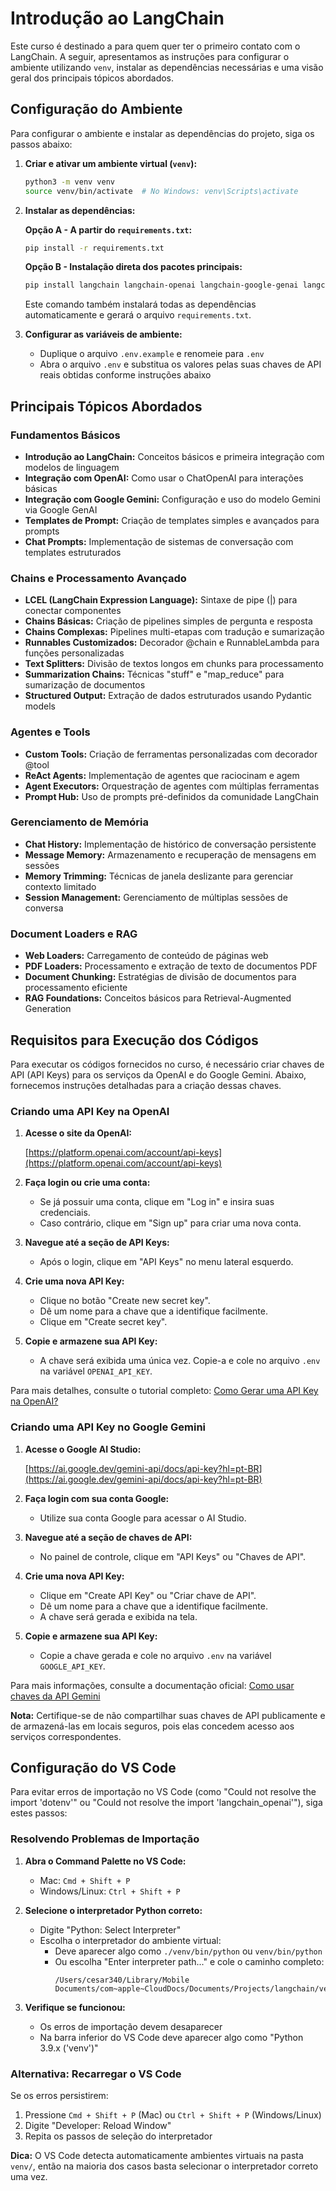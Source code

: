 # Introdução ao LangChain

Este curso é destinado a para quem quer ter o primeiro contato com o LangChain. A seguir, apresentamos as instruções para configurar o ambiente utilizando `venv`, instalar as dependências necessárias e uma visão geral dos principais tópicos abordados.

## Configuração do Ambiente

Para configurar o ambiente e instalar as dependências do projeto, siga os passos abaixo:

1. **Criar e ativar um ambiente virtual (`venv`):**

   ```bash
   python3 -m venv venv
   source venv/bin/activate  # No Windows: venv\Scripts\activate
   ```

2. **Instalar as dependências:**

   **Opção A - A partir do `requirements.txt`:**
   ```bash
   pip install -r requirements.txt
   ```

   **Opção B - Instalação direta dos pacotes principais:**
   ```bash
   pip install langchain langchain-openai langchain-google-genai langchain-community langchain-text-splitters langchain-postgres psycopg[binary] python-dotenv beautifulsoup4 pypdf && pip freeze > requirements.txt
   ```
   Este comando também instalará todas as dependências automaticamente e gerará o arquivo `requirements.txt`.

3. **Configurar as variáveis de ambiente:**

   - Duplique o arquivo `.env.example` e renomeie para `.env`
   - Abra o arquivo `.env` e substitua os valores pelas suas chaves de API reais obtidas conforme instruções abaixo

## Principais Tópicos Abordados

### Fundamentos Básicos
- **Introdução ao LangChain:** Conceitos básicos e primeira integração com modelos de linguagem
- **Integração com OpenAI:** Como usar o ChatOpenAI para interações básicas
- **Integração com Google Gemini:** Configuração e uso do modelo Gemini via Google GenAI
- **Templates de Prompt:** Criação de templates simples e avançados para prompts
- **Chat Prompts:** Implementação de sistemas de conversação com templates estruturados

### Chains e Processamento Avançado
- **LCEL (LangChain Expression Language):** Sintaxe de pipe (|) para conectar componentes
- **Chains Básicas:** Criação de pipelines simples de pergunta e resposta
- **Chains Complexas:** Pipelines multi-etapas com tradução e sumarização
- **Runnables Customizados:** Decorador @chain e RunnableLambda para funções personalizadas
- **Text Splitters:** Divisão de textos longos em chunks para processamento
- **Summarization Chains:** Técnicas "stuff" e "map_reduce" para sumarização de documentos
- **Structured Output:** Extração de dados estruturados usando Pydantic models

### Agentes e Tools
- **Custom Tools:** Criação de ferramentas personalizadas com decorador @tool
- **ReAct Agents:** Implementação de agentes que raciocinam e agem
- **Agent Executors:** Orquestração de agentes com múltiplas ferramentas
- **Prompt Hub:** Uso de prompts pré-definidos da comunidade LangChain

### Gerenciamento de Memória
- **Chat History:** Implementação de histórico de conversação persistente
- **Message Memory:** Armazenamento e recuperação de mensagens em sessões
- **Memory Trimming:** Técnicas de janela deslizante para gerenciar contexto limitado
- **Session Management:** Gerenciamento de múltiplas sessões de conversa

### Document Loaders e RAG
- **Web Loaders:** Carregamento de conteúdo de páginas web
- **PDF Loaders:** Processamento e extração de texto de documentos PDF
- **Document Chunking:** Estratégias de divisão de documentos para processamento eficiente
- **RAG Foundations:** Conceitos básicos para Retrieval-Augmented Generation

## Requisitos para Execução dos Códigos

Para executar os códigos fornecidos no curso, é necessário criar chaves de API (API Keys) para os serviços da OpenAI e do Google Gemini. Abaixo, fornecemos instruções detalhadas para a criação dessas chaves.

### Criando uma API Key na OpenAI

1. **Acesse o site da OpenAI:**

   [https://platform.openai.com/account/api-keys](https://platform.openai.com/account/api-keys)

2. **Faça login ou crie uma conta:**

   - Se já possuir uma conta, clique em "Log in" e insira suas credenciais.
   - Caso contrário, clique em "Sign up" para criar uma nova conta.

3. **Navegue até a seção de API Keys:**

   - Após o login, clique em "API Keys" no menu lateral esquerdo.

4. **Crie uma nova API Key:**

   - Clique no botão "Create new secret key".
   - Dê um nome para a chave que a identifique facilmente.
   - Clique em "Create secret key".

5. **Copie e armazene sua API Key:**

   - A chave será exibida uma única vez. Copie-a e cole no arquivo `.env` na variável `OPENAI_API_KEY`.

Para mais detalhes, consulte o tutorial completo: [Como Gerar uma API Key na OpenAI?](https://hub.asimov.academy/tutorial/como-gerar-uma-api-key-na-openai/)

### Criando uma API Key no Google Gemini

1. **Acesse o Google AI Studio:**

   [https://ai.google.dev/gemini-api/docs/api-key?hl=pt-BR](https://ai.google.dev/gemini-api/docs/api-key?hl=pt-BR)

2. **Faça login com sua conta Google:**

   - Utilize sua conta Google para acessar o AI Studio.

3. **Navegue até a seção de chaves de API:**

   - No painel de controle, clique em "API Keys" ou "Chaves de API".

4. **Crie uma nova API Key:**

   - Clique em "Create API Key" ou "Criar chave de API".
   - Dê um nome para a chave que a identifique facilmente.
   - A chave será gerada e exibida na tela.

5. **Copie e armazene sua API Key:**

   - Copie a chave gerada e cole no arquivo `.env` na variável `GOOGLE_API_KEY`.

Para mais informações, consulte a documentação oficial: [Como usar chaves da API Gemini](https://ai.google.dev/gemini-api/docs/api-key?hl=pt-BR)

**Nota:** Certifique-se de não compartilhar suas chaves de API publicamente e de armazená-las em locais seguros, pois elas concedem acesso aos serviços correspondentes.

## Configuração do VS Code

Para evitar erros de importação no VS Code (como "Could not resolve the import 'dotenv'" ou "Could not resolve the import 'langchain_openai'"), siga estes passos:

### Resolvendo Problemas de Importação

1. **Abra o Command Palette no VS Code:**
   - Mac: `Cmd + Shift + P`
   - Windows/Linux: `Ctrl + Shift + P`

2. **Selecione o interpretador Python correto:**
   - Digite "Python: Select Interpreter"
   - Escolha o interpretador do ambiente virtual:
     - Deve aparecer algo como `./venv/bin/python` ou `venv/bin/python`
     - Ou escolha "Enter interpreter path..." e cole o caminho completo:
       ```
       /Users/cesar340/Library/Mobile Documents/com~apple~CloudDocs/Documents/Projects/langchain/venv/bin/python
       ```

3. **Verifique se funcionou:**
   - Os erros de importação devem desaparecer
   - Na barra inferior do VS Code deve aparecer algo como "Python 3.9.x ('venv')"

### Alternativa: Recarregar o VS Code

Se os erros persistirem:
1. Pressione `Cmd + Shift + P` (Mac) ou `Ctrl + Shift + P` (Windows/Linux)
2. Digite "Developer: Reload Window"
3. Repita os passos de seleção do interpretador

**Dica:** O VS Code detecta automaticamente ambientes virtuais na pasta `venv/`, então na maioria dos casos basta selecionar o interpretador correto uma vez.